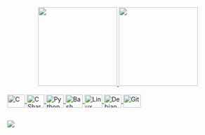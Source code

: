 <!-- GitHub Stats: https://github.com/anuraghazra/github-readme-stats -->
<!-- Stats themes: https://github.com/anuraghazra/github-readme-stats/tree/master/themes -->

<div align="center">
  <a href="https://github.com/caique-garbim">
  <img height="180em" src="https://github-readme-stats.vercel.app/api?username=caique-garbim&show_icons=true&theme=algolia&include_all_commits=true&count_private=true"/>
  <img height="180em" src="https://github-readme-stats.vercel.app/api/top-langs/?username=caique-garbim&layout=compact&langs_count=7&theme=algolia"/>
</div>

<!-- Technology icons: https://devicon.dev/ -->
<div style="display: inline_block"><br>
  <img align="center" alt="C" height="30" width="40" src="https://cdn.jsdelivr.net/gh/devicons/devicon/icons/c/c-original.svg">
  <img align="center" alt="C Sharp" height="30" width="40" src="https://cdn.jsdelivr.net/gh/devicons/devicon/icons/csharp/csharp-original.svg">
  <img align="center" alt="Python" height="30" width="40" src="https://cdn.jsdelivr.net/gh/devicons/devicon/icons/python/python-original.svg">
  <img align="center" alt="Bash" height="30" width="40" src="https://cdn.jsdelivr.net/gh/devicons/devicon/icons/bash/bash-original.svg">
  <img align="center" alt="Linux" height="30" width="40" src="https://cdn.jsdelivr.net/gh/devicons/devicon/icons/linux/linux-original.svg">
  <img align="center" alt="Debian" height="30" width="40" src="https://cdn.jsdelivr.net/gh/devicons/devicon/icons/debian/debian-original.svg">
  <img align="center" alt="Git" height="30" width="40" src="https://cdn.jsdelivr.net/gh/devicons/devicon/icons/git/git-original.svg">
</div>

  ##

<!-- Contact badges: https://dev.to/envoy_/150-badges-for-github-pnk -->
<div>
  <a href="https://www.linkedin.com/in/caique-garbim/" target="_blank"><img src="https://img.shields.io/badge/-LinkedIn-%230077B5?style=for-the-badge&logo=linkedin&logoColor=white" target="_blank"></a>
</div>

<!---Profile Counter
<div>
  <br/>
  <p align="center">
    Número de visitas: <br> <img src="https://profile-counter.glitch.me/caique-garbim/count.svg" alt="contador de visitas">
  </p>
</div>
--->
